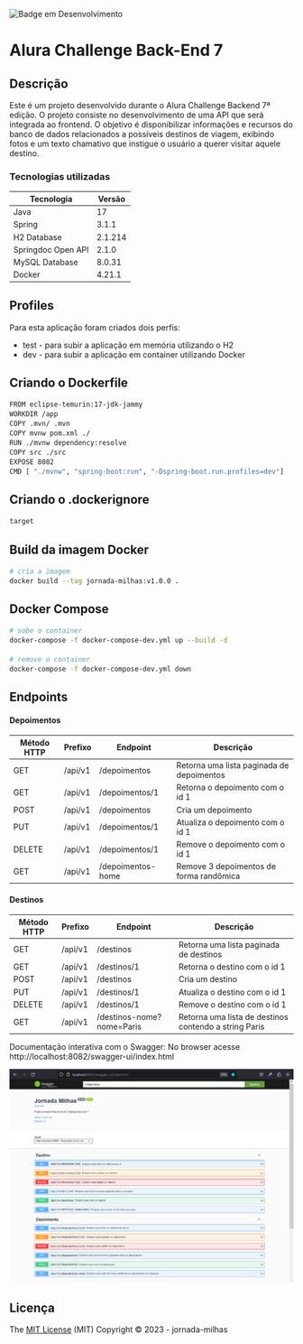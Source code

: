 ![Badge em Desenvolvimento](http://img.shields.io/static/v1?label=STATUS&message=EM%20DESENVOLVIMENTO&color=GREEN&style=for-the-badge)

# Alura Challenge Back-End 7

## Descrição

Este é um projeto desenvolvido durante o Alura Challenge Backend 7ª edição. O projeto consiste no desenvolvimento de uma API que será integrada ao frontend. O objetivo é disponibilizar informações e recursos do banco de dados relacionados a possíveis destinos de viagem, exibindo fotos e um texto chamativo que instigue o usuário a querer visitar aquele destino.

### Tecnologias utilizadas

| Tecnologia         | Versão  |
| ------------------ | ------- |
| Java               | 17      |
| Spring             | 3.1.1   |
| H2 Database        | 2.1.214 |
| Springdoc Open API | 2.1.0   |
| MySQL Database     | 8.0.31  |
| Docker             | 4.21.1  |

## Profiles

Para esta aplicação foram criados dois perfis:
* test - para subir a aplicação em memória utilizando o H2
* dev - para subir a aplicação em container utilizando Docker

## Criando o Dockerfile

```bash
FROM eclipse-temurin:17-jdk-jammy
WORKDIR /app
COPY .mvn/ .mvn
COPY mvnw pom.xml ./
RUN ./mvnw dependency:resolve
COPY src ./src
EXPOSE 8082
CMD [ "./mvnw", "spring-boot:run", "-Dspring-boot.run.profiles=dev"]
```

## Criando o .dockerignore

```bash
target
```

## Build da imagem Docker

```bash
# cria a imagem
docker build --tag jornada-milhas:v1.0.0 .
```

## Docker Compose

```bash
# sobe o container
docker-compose -f docker-compose-dev.yml up --build -d

# remove o container
docker-compose -f docker-compose-dev.yml down
```

## Endpoints

#### Depoimentos
| Método HTTP | Prefixo | Endpoint          | Descrição                                 |
| ----------- | ------- | ----------------- | ----------------------------------------- |
| GET         | /api/v1 | /depoimentos      | Retorna uma lista paginada de depoimentos |
| GET         | /api/v1 | /depoimentos/1    | Retorna o depoimento com o id 1           |
| POST        | /api/v1 | /depoimentos      | Cria um depoimento                        |
| PUT         | /api/v1 | /depoimentos/1    | Atualiza o depoimento com o id 1          |
| DELETE      | /api/v1 | /depoimentos/1    | Remove o depoimento com o id 1            |
| GET         | /api/v1 | /depoimentos-home | Remove 3 depoimentos de forma randômica   |

#### Destinos
| Método HTTP | Prefixo | Endpoint                  | Descrição                                             |
| ----------- | ------- | ------------------------- | ----------------------------------------------------- |
| GET         | /api/v1 | /destinos                 | Retorna uma lista paginada de destinos                |
| GET         | /api/v1 | /destinos/1               | Retorna o destino com o id 1                          |
| POST        | /api/v1 | /destinos                 | Cria um destino                                       |
| PUT         | /api/v1 | /destinos/1               | Atualiza o destino com o id 1                         |
| DELETE      | /api/v1 | /destinos/1               | Remove o destino com o id 1                           |
| GET         | /api/v1 | /destinos-nome?nome=Paris | Retorna uma lista de destinos contendo a string Paris |

Documentação interativa com o Swagger:
No browser acesse http://localhost:8082/swagger-ui/index.html

![](src/main/resources/docs/imgs/1.png)

## Licença 

The [MIT License]() (MIT)
Copyright :copyright: 2023 - jornada-milhas